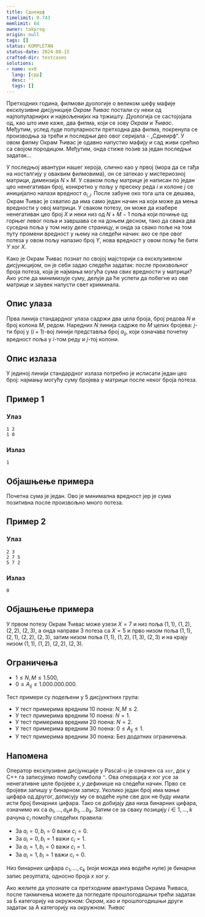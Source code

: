 ```yaml
---
title: Сднеирф
timelimit: 0.743
memlimit: 64
owner: takprog
origin: null
tags: []
status: KOMPLETAN
status-date: 2024-08-15
crafted-dir: testcases
solutions:
- name: ex0
  lang: [cpp]
  desc: ''
  tags: []
---
```


Претходних година, филмови дуологије о великом шефу мафије ексклузивне дисјункције *Окрам Ћивас* постали су неки од најпопуларнијих и највољенијих на тржишту. Дуологија се састојојала од, као што име каже, два филма, који се зову *Окрам* и *Ћивас*. Међутим, услед луде популарности претходна два филма, покренула се производња за трећи и последњи део овог серијала - „Сднеирф“. У овом филму Окрам Ћивас је одавно напустио мафију и сад живи срећно са својом породицом. Међутим, онда стиже позив за један последњи задатак...
 
У последњој авантури нашег хероја, слично као у првој (мора да се гађа на носталгију у оваквим филмовима), он се затекао у мистериозној матрици, димензија $N\times M$. У сваком пољу матрице је написан по један цео ненегативан број, конкретно у пољу у пресеку реда $i$ и колоне $j$ се иницијално налази вредност $a_{i,j}$. После забуне око тога шта се дешава, Окрам Ћивас је схватио да има само један начин на који може да мења вредности у овој матрици. У сваком потезу, он може да изабере ненегативан цео број $X$ и неки низ од $N+M-1$ поља који почиње од горњег левог поља и завршава се на доњем десном, тако да свака два суседна поља у том низу деле страницу, и онда за свако поље на том путу промени вредност у њему на следећи начин: ако се пре овог потеза у овом пољу налазио број $Y$, нова вредност у овом пољу ће бити $Y\text{ xor }X$.

Како је Окрам Ћивас познат по својој мајсторији са ексклузивном дисјункцијом, он је себи задао следећи задатак: после произвољног броја потеза, која је најмања могућа сума свих вредности у матрици? Ако успе да минимизује суму, делује да ће успети да побегне из ове матрице и заувек напусти свет криминала.

## Опис улаза
Прва линија стандардног улаза садржи два цела броја, број редова $N$ и број колона $M$, редом. Наредних $N$ линија садрже по $M$ целих бројева: $j$-ти број у $(i+1)$-вој линији представља број $a_{ij}$, који означава почетну вредност поља у $i$-том реду и $j$-тој колони.

## Опис излаза
У јединој линији стандардног излаза потребно је исписати један цео број: најмању могућу суму бројева у матрици после неког броја потеза.

## Пример 1

### Улаз

```
1 2
1 0
```

### Излаз

```
1
```
## Објашњење примера
Почетна сума је један. Ово је минимална вредност јер је сума позитивна после произвољно много потеза.

## Пример 2

### Улаз

```
2 3
2 7 5
5 7 2
```

### Излаз

```
0
```
## Објашњење примера
У првом потезу Окрам Ћивас може узези $X=7$ и низ поља $(1,1),$ $(1,2),$ $(2,2),$ $(2,3)$, а онда направи $3$ потеза са $X=5$ и прво низом поља $(1,1),$ $(2,1),$ $(2,2),$ $(2,3)$, затим низом поља $(1,1),$ $(1,2),$ $(1,3),$ $(2,3)$ и на крају низом $(1,1),$ $(1,2),$ $(2,2),$ $(2,3)$.
## Ограничења
-   $1 \leq N,M \leq 1.500$,
-   $0\leq A_{ij}\leq 1.000.000.000$.

Тест примери су подељени у 5 дисјунктних група:

-   У тест примерима вредним $10$ поена: $N,M\leq2$.
-   У тест примерима вредним $10$ поена: $N=1$.
-   У тест примерима вредним $20$ поена: $N=2$.
-   У тест примерима вредним $30$ поена: $0\leq A_{ij}\leq 1$.
-   У тест примерима вредним $30$ поена: Без додатних ограничења.

## Напомена

Оператор ексклузивне дисјункције у Pascal-u је означен са  `xor`, док у C++ га записујемо помоћу симбола  `^`. Ова операција $x\ \text{xor} \ y​$ се за ненегативне целе бројеве $x,y​$ дефинише на следећи начин. Прво се бројеви запишу у бинарном запису. Уколико један број има мање цифара од другог, дописују му се водеће нуле све док не буду имали исти број бинарних цифара. Тако се добијају два низа бинарних цифара, означимо их са $a_1, \ldots, a_k​$ и $b_1, \ldots b_k​$. Затим се за сваку позицију $i \in {1, \ldots, k }​$ рачуна $c_i​$ помоћу следећих правила:

-   За $a_{i} = 0, b_{i} = 0$ важи $c_{i} = 0$.
-   За $a_{i} = 0, b_{i} = 1$ важи $c_{i} = 1$.
-   За $a_{i} = 1, b_{i} = 0$ важи $c_{i} = 1$.
-   За $a_{i} = 1, b_{i} = 1$ важи $c_{i} = 0$.

Низ бинарних цифара $c_1, \ldots, c_k$ (који можда има водеће нуле) је бинарни запис резултата, односно броја $x \ \text{xor} \ y$.

Ако желите да упознате са претходним авантурама Окрама Ћиваса, после такмичења можете да погледате прошлогодишњи трећи задатак за Б категорију на окружном: *Окрам*, као и прошлогодишњи други задатак за А категорију на окружном: *Ћивас*



